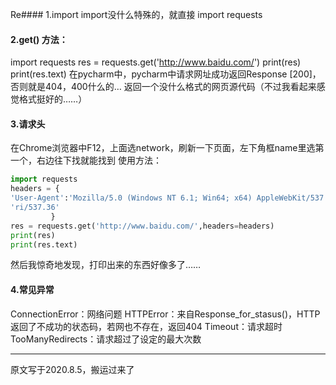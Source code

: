 Re#### 1.import
import没什么特殊的，就直接 import requests

#### 2.get() 方法：
import requests
res = requests.get('http://www.baidu.com/') 
print(res)
print(res.text)
在pycharm中，pycharm中请求网址成功返回Response [200]，否则就是404，400什么的…
返回一个没什么格式的网页源代码（不过我看起来感觉格式挺好的……）

#### 3.请求头
在Chrome浏览器中F12，上面选network，刷新一下页面，左下角框name里选第一个，右边往下找就能找到
使用方法：

```python
import requests
headers = {
'User-Agent':'Mozilla/5.0 (Windows NT 6.1; Win64; x64) AppleWebKit/537.36      (KHTML, like Gecko) Chrome/80.0.3987.132 Safa'
'ri/537.36'
		 }
res = requests.get('http://www.baidu.com/',headers=headers)
print(res)
print(res.text)
```
然后我惊奇地发现，打印出来的东西好像多了……

#### 4.常见异常
ConnectionError：网络问题
HTTPError：来自Response_for_stasus()，HTTP返回了不成功的状态码，若网也不存在，返回404
Timeout：请求超时
TooManyRedirects：请求超过了设定的最大次数

------------

原文写于2020.8.5，搬运过来了
